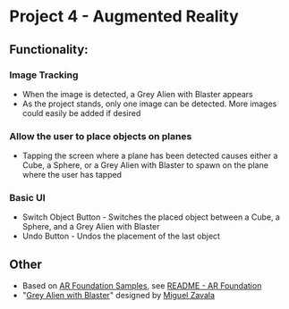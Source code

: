 # Project 4 - Augmented Reality

## Functionality:

### Image Tracking
- When the image is detected, a Grey Alien with Blaster appears
- As the project stands, only one image can be detected. More images could easily be added if desired

### Allow the user to place objects on planes
- Tapping the screen where a plane has been detected causes either a Cube, a Sphere, or a Grey Alien with Blaster to spawn on the plane where the user has tapped

### Basic UI 
- Switch Object Button - Switches the placed object between a Cube, a Sphere, and a Grey Alien with Blaster
- Undo Button - Undos the placement of the last object

## Other
- Based on [AR Foundation Samples](https://github.com/Unity-Technologies/arfoundation-samples), see [README - AR Foundation](./README%20-%20AR%20Foundation.md)
- "[Grey Alien with Blaster](https://www.shapeways.com/product/EH2ZELHJV/grey-alien-with-blaster)" designed by [Miguel Zavala](https://www.shapeways.com/designer/mz4250)
